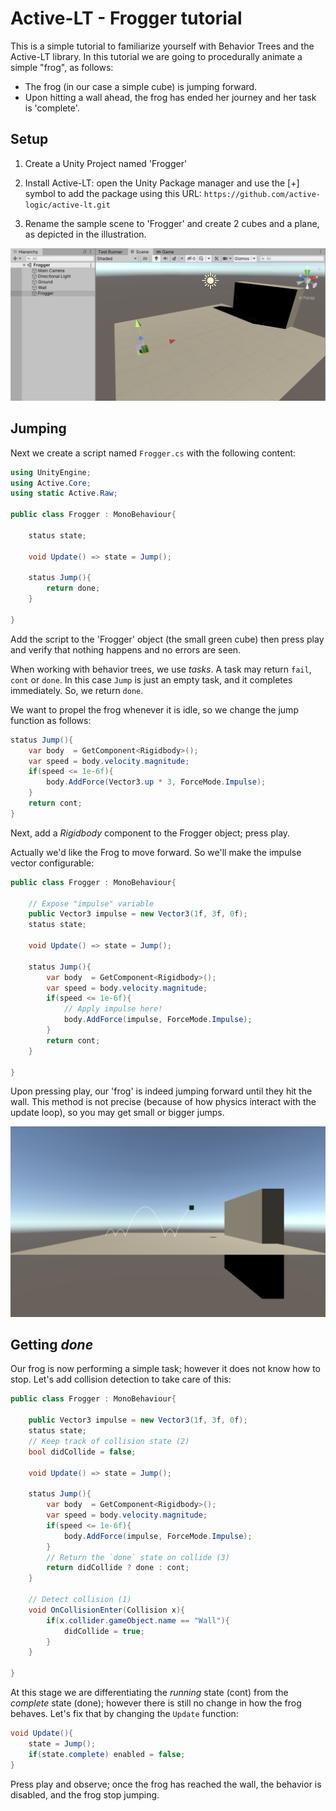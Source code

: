 # Active-LT - Frogger tutorial

This is a simple tutorial to familiarize yourself with Behavior Trees and the Active-LT library. In this tutorial we are going to procedurally animate a simple "frog", as follows:
- The frog (in our case a simple cube) is jumping forward.
- Upon hitting a wall ahead, the frog has ended her journey and her task is 'complete'.

## Setup

1. Create a Unity Project named 'Frogger'

2. Install Active-LT: open the Unity Package manager and use the [+] symbol to add the package using this URL:
`https://github.com/active-logic/active-lt.git`

3. Rename the sample scene to 'Frogger' and create 2 cubes and a plane, as depicted in the illustration.

![alt text](Images/Setup.png)

## Jumping

Next we create a script named `Frogger.cs` with the following content:

```cs
using UnityEngine;
using Active.Core;
using static Active.Raw;

public class Frogger : MonoBehaviour{

    status state;

    void Update() => state = Jump();

    status Jump(){
        return done;
    }

}
```

Add the script to the 'Frogger' object (the small green cube) then press play and verify that nothing happens and no errors are seen.

When working with behavior trees, we use *tasks*. A task may return `fail`, `cont` or `done`. In this case `Jump` is just an empty task, and it completes immediately. So, we return `done`.

We want to propel the frog whenever it is idle, so we change the jump function as follows:

```cs
status Jump(){
    var body  = GetComponent<Rigidbody>();
    var speed = body.velocity.magnitude;
    if(speed <= 1e-6f){
        body.AddForce(Vector3.up * 3, ForceMode.Impulse);
    }
    return cont;
}
```

Next, add a *Rigidbody* component to the Frogger object; press play.

Actually we'd like the Frog to move forward. So we'll make the impulse vector configurable:

```cs
public class Frogger : MonoBehaviour{

    // Expose "impulse" variable
    public Vector3 impulse = new Vector3(1f, 3f, 0f);
    status state;

    void Update() => state = Jump();

    status Jump(){
        var body  = GetComponent<Rigidbody>();
        var speed = body.velocity.magnitude;
        if(speed <= 1e-6f){
            // Apply impulse here!
            body.AddForce(impulse, ForceMode.Impulse);
        }
        return cont;
    }

}
```

Upon pressing play, our 'frog' is indeed jumping forward until they hit the wall. This method is not precise (because of how physics interact with the update loop), so you may get small or bigger jumps.

![alt text](Images/Hop.png)

## Getting *done*

Our frog is now performing a simple task; however it does not know how to stop. Let's add collision detection to take care of this:

```cs
public class Frogger : MonoBehaviour{

    public Vector3 impulse = new Vector3(1f, 3f, 0f);
    status state;
    // Keep track of collision state (2)
    bool didCollide = false;

    void Update() => state = Jump();

    status Jump(){
        var body  = GetComponent<Rigidbody>();
        var speed = body.velocity.magnitude;
        if(speed <= 1e-6f){
            body.AddForce(impulse, ForceMode.Impulse);
        }
        // Return the `done` state on collide (3)
        return didCollide ? done : cont;
    }

    // Detect collision (1)
    void OnCollisionEnter(Collision x){
        if(x.collider.gameObject.name == "Wall"){
            didCollide = true;
        }
    }

}
```

At this stage we are differentiating the *running* state (cont) from the *complete* state (done); however there is still no change in how the frog behaves. Let's fix that by changing the `Update` function:

```cs
void Update(){
    state = Jump();
    if(state.complete) enabled = false;
}
```

Press play and observe; once the frog has reached the wall, the behavior is disabled, and the frog stop jumping.
